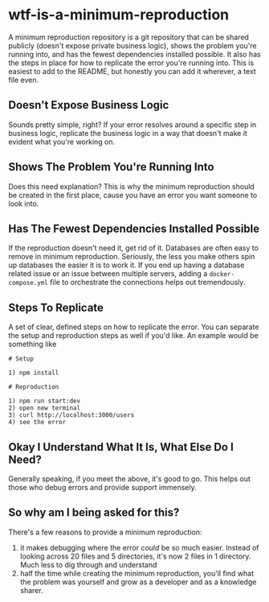 # wtf-is-a-minimum-reproduction

A minimum reproduction repository is a git repository that can be shared publicly (doesn't expose private business logic), shows the problem you're running into, and has the fewest dependencies installed possible. It also has the steps in place for how to replicate the error you're running into. This is easiest to add to the README, but honestly you can add it wherever, a text file even.

## Doesn't Expose Business Logic

Sounds pretty simple, right? If your error resolves around a specific step in business logic, replicate the business logic in a way that doesn't make it evident what you're working on.

## Shows The Problem You're Running Into

Does this need explanation? This is why the minimum reproduction should be created in the first place, cause you have an error you want someone to look into.

## Has The Fewest Dependencies Installed Possible

If the reproduction doesn't need it, get rid of it. Databases are often easy to remove in minimum reproduction. Seriously, the less you make others spin up databases the easier it is to work it. If you end up having a database related issue or an issue between multiple servers, adding a `docker-compose.yml` file to orchestrate the connections helps out tremendously.

## Steps To Replicate

A set of clear, defined steps on how to replicate the error. You can separate the setup and reproduction steps as well if you'd like. An example would be something like

```
# Setup

1) npm install

# Reproduction

1) npm run start:dev
2) open new terminal
3) curl http://localhost:3000/users
4) see the error
```

## Okay I Understand What It Is, What Else Do I Need?

Generally speaking, if you meet the above, it's good to go. This helps out those who debug errors and provide support immensely.

## So why am I being asked for this?

There's a few reasons to provide a minimum reproduction:

1. it makes debugging where the error _could_ be so much easier. Instead of looking across 20 files and 5 directories, it's now 2 files in 1 directory. Much less to dig through and understand
2. half the time while creating the minimum reproduction, you'll find what the problem was yourself and grow as a developer and as a knowledge sharer.
